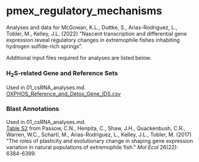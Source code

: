 # pmex_regulatory_mechanisms
Analyses and data for McGowan, K.L., Duttke, S., Arias-Rodriguez, L., Tobler, M., Kelley, J.L. (2022) "Nascent transcription and differential gene expression reveal regulatory changes in extremophile fishes inhabiting hydrogen sulfide-rich springs".

Additional input files required for analyses are listed below.

### H<sub>2</sub>S-related Gene and Reference Sets
Used in 01_csRNA_analyses.md.<br>
[OXPHOS_Reference_and_Detox_Gene_IDS.csv](OXPHOS_Reference_and_Detox_Gene_IDS.csv)

### Blast Annotations
Used in 01_csRNA_analyses.md.<br>
[Table S2](https://pubmed.ncbi.nlm.nih.gov/28926156/) from Passow, C.N., Henpita, C., Shaw, J.H., Quackenbush, C.R., Warren, W.C., Schartl, M., Arias-Rodriguez, L., Kelley, J.L., Tobler, M. (2017) "The roles of plasticity and evolutionary change in shaping gene expression variation in natural populations of extremophile fish." *Mol Ecol* 26(22): 6384-6399.


